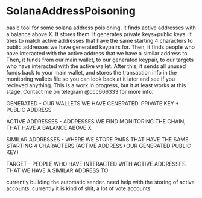 # SolanaAddressPoisoning # 
basic tool for some solana address poisioning. it finds active addresses with a balance above X. It  stores them. It generates private keys+public keys. It tries to match active addresses that have the same starting 4 characters to public addresses we have generated keypairs for. Then, it finds people who have interacted with the active address that we have a similar address to. Then, it funds from our main wallet, to our generated keypair, to our targets who have interacted with the active wallet. After this, it sends all unused funds back to your main wallet, and stores the transaction info in the monitoring wallets file so you can look back at it later and see if you recieved anything. This is a work in progress, but it at least works at this stage. Contact me on telegram @ccc666333 for more info. 


GENERATED - OUR WALLETS WE HAVE GENERATED. PRIVATE KEY + PUBLIC ADDRESS  


ACTIVE ADDRESSES - ADDRESSES WE FIND MONITORING THE CHAIN, THAT HAVE A BALANCE ABOVE X


SIMILAR ADDRESSES - WHERE WE STORE PAIRS THAT HAVE THE SAME STARTING 4 CHARACTERS (ACTIVE ADDRESS+OUR GENERATED PUBLIC KEY) 


TARGET - PEOPLE WHO HAVE INTERACTED WITH ACTIVE ADDRESSES THAT WE HAVE A SIMILAR ADDRESS TO


currently building the automatic sender. need help with the storing of active accounts. currently it is kind of shit, a lot of vote accounts.
